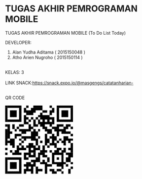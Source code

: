 # TUGAS AKHIR PEMROGRAMAN MOBILE

TUGAS AKHIR PEMROGRAMAN MOBILE (To Do List Today)<br>

DEVELOPER:<br>
1.	Alan Yudha Aditama ( 2015150048 )<br>
2.	Atho Arien Nugroho ( 2015150114 ) <br><br>

KELAS: 3<br><br>
LINK SNACK:https://snack.expo.io/@masgengs/catatanharian-<br><br>

QR CODE 
<br><br><img src="QR_C.png">
